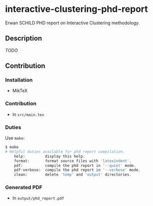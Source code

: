 # interactive-clustering-phd-report
Erwan SCHILD PHD report on Interactive Clustering methodology.

## Description

_TODO_

## Contribution

### Installation

- MikTeX

### Contribution

- In `src/main.tex`

### Duties

Use `make`:

```bash
$ make
# Helpful duties available for phd report compilation.
    help:         display this help.
    format:       format source files with 'latexindent'.
    pdf:          compile the phd report in '--quiet' mode.
    pdf-verbose:  compile the phd report in '--verbose' mode.
    clean:        delete 'temp' and 'output' directories.
```

### Generated PDF

- In `output/phd_report.pdf`
